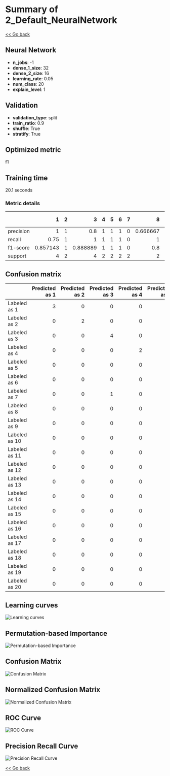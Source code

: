 # Summary of 2_Default_NeuralNetwork

[<< Go back](../README.md)


## Neural Network
- **n_jobs**: -1
- **dense_1_size**: 32
- **dense_2_size**: 16
- **learning_rate**: 0.05
- **num_class**: 20
- **explain_level**: 1

## Validation
 - **validation_type**: split
 - **train_ratio**: 0.9
 - **shuffle**: True
 - **stratify**: True

## Optimized metric
f1

## Training time

20.1 seconds

### Metric details
|           |        1 |   2 |        3 |   4 |   5 |   6 |   7 |        8 |        9 |       10 |   11 |   12 |       13 |       14 |       15 |   16 |       17 |   18 |       19 |   20 |   accuracy |   macro avg |   weighted avg |   logloss |
|:----------|---------:|----:|---------:|----:|----:|----:|----:|---------:|---------:|---------:|-----:|-----:|---------:|---------:|---------:|-----:|---------:|-----:|---------:|-----:|-----------:|------------:|---------------:|----------:|
| precision | 1        |   1 | 0.8      |   1 |   1 |   1 |   0 | 0.666667 | 1        | 0.666667 |    1 |    1 | 0.666667 | 0.333333 | 0.75     |    1 | 1        |    1 | 0.666667 |    1 |   0.833333 |    0.8275   |       0.842708 |   1.79645 |
| recall    | 0.75     |   1 | 1        |   1 |   1 |   1 |   0 | 1        | 0.5      | 1        |    1 |    1 | 1        | 0.5      | 1        |    1 | 0.4      |    1 | 1        |    1 |   0.833333 |    0.8575   |       0.833333 |   1.79645 |
| f1-score  | 0.857143 |   1 | 0.888889 |   1 |   1 |   1 |   0 | 0.8      | 0.666667 | 0.8      |    1 |    1 | 0.8      | 0.4      | 0.857143 |    1 | 0.571429 |    1 | 0.8      |    1 |   0.833333 |    0.822063 |       0.811376 |   1.79645 |
| support   | 4        |   2 | 4        |   2 |   2 |   2 |   2 | 2        | 2        | 2        |    2 |    2 | 2        | 2        | 3        |    2 | 5        |    2 | 2        |    2 |   0.833333 |   48        |      48        |   1.79645 |


## Confusion matrix
|               |   Predicted as 1 |   Predicted as 2 |   Predicted as 3 |   Predicted as 4 |   Predicted as 5 |   Predicted as 6 |   Predicted as 7 |   Predicted as 8 |   Predicted as 9 |   Predicted as 10 |   Predicted as 11 |   Predicted as 12 |   Predicted as 13 |   Predicted as 14 |   Predicted as 15 |   Predicted as 16 |   Predicted as 17 |   Predicted as 18 |   Predicted as 19 |   Predicted as 20 |
|:--------------|-----------------:|-----------------:|-----------------:|-----------------:|-----------------:|-----------------:|-----------------:|-----------------:|-----------------:|------------------:|------------------:|------------------:|------------------:|------------------:|------------------:|------------------:|------------------:|------------------:|------------------:|------------------:|
| Labeled as 1  |                3 |                0 |                0 |                0 |                0 |                0 |                0 |                0 |                0 |                 0 |                 0 |                 0 |                 0 |                 0 |                 0 |                 0 |                 0 |                 0 |                 1 |                 0 |
| Labeled as 2  |                0 |                2 |                0 |                0 |                0 |                0 |                0 |                0 |                0 |                 0 |                 0 |                 0 |                 0 |                 0 |                 0 |                 0 |                 0 |                 0 |                 0 |                 0 |
| Labeled as 3  |                0 |                0 |                4 |                0 |                0 |                0 |                0 |                0 |                0 |                 0 |                 0 |                 0 |                 0 |                 0 |                 0 |                 0 |                 0 |                 0 |                 0 |                 0 |
| Labeled as 4  |                0 |                0 |                0 |                2 |                0 |                0 |                0 |                0 |                0 |                 0 |                 0 |                 0 |                 0 |                 0 |                 0 |                 0 |                 0 |                 0 |                 0 |                 0 |
| Labeled as 5  |                0 |                0 |                0 |                0 |                2 |                0 |                0 |                0 |                0 |                 0 |                 0 |                 0 |                 0 |                 0 |                 0 |                 0 |                 0 |                 0 |                 0 |                 0 |
| Labeled as 6  |                0 |                0 |                0 |                0 |                0 |                2 |                0 |                0 |                0 |                 0 |                 0 |                 0 |                 0 |                 0 |                 0 |                 0 |                 0 |                 0 |                 0 |                 0 |
| Labeled as 7  |                0 |                0 |                1 |                0 |                0 |                0 |                0 |                1 |                0 |                 0 |                 0 |                 0 |                 0 |                 0 |                 0 |                 0 |                 0 |                 0 |                 0 |                 0 |
| Labeled as 8  |                0 |                0 |                0 |                0 |                0 |                0 |                0 |                2 |                0 |                 0 |                 0 |                 0 |                 0 |                 0 |                 0 |                 0 |                 0 |                 0 |                 0 |                 0 |
| Labeled as 9  |                0 |                0 |                0 |                0 |                0 |                0 |                0 |                0 |                1 |                 1 |                 0 |                 0 |                 0 |                 0 |                 0 |                 0 |                 0 |                 0 |                 0 |                 0 |
| Labeled as 10 |                0 |                0 |                0 |                0 |                0 |                0 |                0 |                0 |                0 |                 2 |                 0 |                 0 |                 0 |                 0 |                 0 |                 0 |                 0 |                 0 |                 0 |                 0 |
| Labeled as 11 |                0 |                0 |                0 |                0 |                0 |                0 |                0 |                0 |                0 |                 0 |                 2 |                 0 |                 0 |                 0 |                 0 |                 0 |                 0 |                 0 |                 0 |                 0 |
| Labeled as 12 |                0 |                0 |                0 |                0 |                0 |                0 |                0 |                0 |                0 |                 0 |                 0 |                 2 |                 0 |                 0 |                 0 |                 0 |                 0 |                 0 |                 0 |                 0 |
| Labeled as 13 |                0 |                0 |                0 |                0 |                0 |                0 |                0 |                0 |                0 |                 0 |                 0 |                 0 |                 2 |                 0 |                 0 |                 0 |                 0 |                 0 |                 0 |                 0 |
| Labeled as 14 |                0 |                0 |                0 |                0 |                0 |                0 |                0 |                0 |                0 |                 0 |                 0 |                 0 |                 1 |                 1 |                 0 |                 0 |                 0 |                 0 |                 0 |                 0 |
| Labeled as 15 |                0 |                0 |                0 |                0 |                0 |                0 |                0 |                0 |                0 |                 0 |                 0 |                 0 |                 0 |                 0 |                 3 |                 0 |                 0 |                 0 |                 0 |                 0 |
| Labeled as 16 |                0 |                0 |                0 |                0 |                0 |                0 |                0 |                0 |                0 |                 0 |                 0 |                 0 |                 0 |                 0 |                 0 |                 2 |                 0 |                 0 |                 0 |                 0 |
| Labeled as 17 |                0 |                0 |                0 |                0 |                0 |                0 |                0 |                0 |                0 |                 0 |                 0 |                 0 |                 0 |                 2 |                 1 |                 0 |                 2 |                 0 |                 0 |                 0 |
| Labeled as 18 |                0 |                0 |                0 |                0 |                0 |                0 |                0 |                0 |                0 |                 0 |                 0 |                 0 |                 0 |                 0 |                 0 |                 0 |                 0 |                 2 |                 0 |                 0 |
| Labeled as 19 |                0 |                0 |                0 |                0 |                0 |                0 |                0 |                0 |                0 |                 0 |                 0 |                 0 |                 0 |                 0 |                 0 |                 0 |                 0 |                 0 |                 2 |                 0 |
| Labeled as 20 |                0 |                0 |                0 |                0 |                0 |                0 |                0 |                0 |                0 |                 0 |                 0 |                 0 |                 0 |                 0 |                 0 |                 0 |                 0 |                 0 |                 0 |                 2 |

## Learning curves
![Learning curves](learning_curves.png)

## Permutation-based Importance
![Permutation-based Importance](permutation_importance.png)
## Confusion Matrix

![Confusion Matrix](confusion_matrix.png)


## Normalized Confusion Matrix

![Normalized Confusion Matrix](confusion_matrix_normalized.png)


## ROC Curve

![ROC Curve](roc_curve.png)


## Precision Recall Curve

![Precision Recall Curve](precision_recall_curve.png)



[<< Go back](../README.md)

